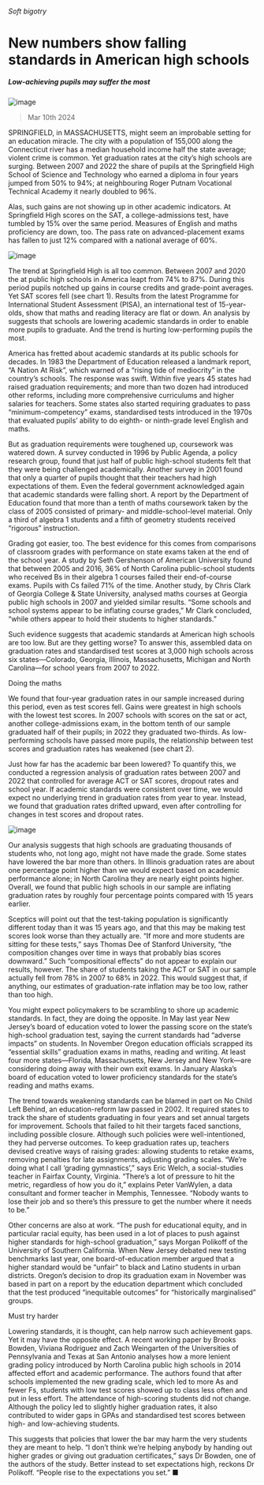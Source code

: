 ###### Soft bigotry
# New numbers show falling standards in American high schools 
##### Low-achieving pupils may suffer the most 
![image](images/20240316_USP001.jpg) 
> Mar 10th 2024 
SPRINGFIELD, in MASSACHUSETTS, might seem an improbable setting for an education miracle. The city with a population of 155,000 along the Connecticut river has a median household income half the state average; violent crime is common. Yet graduation rates at the city’s high schools are surging. Between 2007 and 2022 the share of pupils at the Springfield High School of Science and Technology who earned a diploma in four years jumped from 50% to 94%; at neighbouring Roger Putnam Vocational Technical Academy it nearly doubled to 96%. 
Alas, such gains are not showing up in other academic indicators. At Springfield High scores on the SAT, a college-admissions test, have tumbled by 15% over the same period. Measures of English and maths proficiency are down, too. The pass rate on advanced-placement exams has fallen to just 12% compared with a national average of 60%.
![image](images/20240316_USC409.png) 

The trend at Springfield High is all too common. Between 2007 and 2020 the  at public high schools in America leapt from 74% to 87%. During this period pupils notched up gains in course credits and grade-point averages. Yet SAT scores fell (see chart 1). Results from the latest Programme for International Student Assessment (PISA), an international test of 15-year-olds, show that maths and reading literacy are flat or down. An analysis by  suggests that schools are lowering academic standards in order to enable more pupils to graduate. And the trend is hurting low-performing pupils the most. 
America has fretted about academic standards at its public schools for decades. In 1983 the Department of Education released a landmark report, “A Nation At Risk”, which warned of a “rising tide of mediocrity” in the country’s schools. The response was swift. Within five years 45 states had raised graduation requirements; and more than two dozen had introduced other reforms, including more comprehensive curriculums and higher salaries for teachers. Some states also started requiring graduates to pass “minimum-competency” exams, standardised tests introduced in the 1970s that evaluated pupils’ ability to do eighth- or ninth-grade level English and maths. 
But as graduation requirements were toughened up, coursework was watered down. A survey conducted in 1996 by Public Agenda, a policy research group, found that just half of public high-school students felt that they were being challenged academically. Another survey in 2001 found that only a quarter of pupils thought that their teachers had high expectations of them. Even the federal government acknowledged again that academic standards were falling short. A report by the Department of Education found that more than a tenth of maths coursework taken by the class of 2005 consisted of primary- and middle-school-level material. Only a third of algebra 1 students and a fifth of geometry students received “rigorous” instruction. 
Grading got easier, too. The best evidence for this comes from comparisons of classroom grades with performance on state exams taken at the end of the school year. A study by Seth Gershenson of American University found that between 2005 and 2016, 36% of North Carolina public-school students who received Bs in their algebra 1 courses failed their end-of-course exams. Pupils with Cs failed 71% of the time. Another study, by Chris Clark of Georgia College &amp; State University, analysed maths courses at Georgia public high schools in 2007 and yielded similar results. “Some schools and school systems appear to be inflating course grades,” Mr Clark concluded, “while others appear to hold their students to higher standards.” 
Such evidence suggests that academic standards at American high schools are too low. But are they getting worse? To answer this,  assembled data on graduation rates and standardised test scores at 3,000 high schools across six states—Colorado, Georgia, Illinois, Massachusetts, Michigan and North Carolina—for school years from 2007 to 2022. 
Doing the maths
We found that four-year graduation rates in our sample increased during this period, even as test scores fell. Gains were greatest in high schools with the lowest test scores. In 2007 schools with scores on the sat or act, another college-admissions exam, in the bottom tenth of our sample graduated half of their pupils; in 2022 they graduated two-thirds. As low-performing schools have passed more pupils, the relationship between test scores and graduation rates has weakened (see chart 2). 
Just how far has the academic bar been lowered? To quantify this, we conducted a regression analysis of graduation rates between 2007 and 2022 that controlled for average ACT or SAT scores, dropout rates and school year. If academic standards were consistent over time, we would expect no underlying trend in graduation rates from year to year. Instead, we found that graduation rates drifted upward, even after controlling for changes in test scores and dropout rates.
![image](images/20240316_USC737.png) 

Our analysis suggests that high schools are graduating thousands of students who, not long ago, might not have made the grade. Some states have lowered the bar more than others. In Illinois graduation rates are about one percentage point higher than we would expect based on academic performance alone; in North Carolina they are nearly eight points higher. Overall, we found that public high schools in our sample are inflating graduation rates by roughly four percentage points compared with 15 years earlier. 
Sceptics will point out that the test-taking population is significantly different today than it was 15 years ago, and that this may be making test scores look worse than they actually are. “If more and more students are sitting for these tests,” says Thomas Dee of Stanford University, “the composition changes over time in ways that probably bias scores downward.” Such “compositional effects” do not appear to explain our results, however. The share of students taking the ACT or SAT in our sample actually fell from 78% in 2007 to 68% in 2022. This would suggest that, if anything, our estimates of graduation-rate inflation may be too low, rather than too high. 
You might expect policymakers to be scrambling to shore up academic standards. In fact, they are doing the opposite. In May last year New Jersey’s board of education voted to lower the passing score on the state’s high-school graduation test, saying the current standards had “adverse impacts” on students. In November Oregon education officials scrapped its “essential skills” graduation exams in maths, reading and writing. At least four more states—Florida, Massachusetts, New Jersey and New York—are considering doing away with their own exit exams. In January Alaska’s board of education voted to lower proficiency standards for the state’s reading and maths exams. 
The trend towards weakening standards can be blamed in part on No Child Left Behind, an education-reform law passed in 2002. It required states to track the share of students graduating in four years and set annual targets for improvement. Schools that failed to hit their targets faced sanctions, including possible closure. Although such policies were well-intentioned, they had perverse outcomes. To keep graduation rates up, teachers devised creative ways of raising grades: allowing students to retake exams, removing penalties for late assignments, adjusting grading scales. “We’re doing what I call ‘grading gymnastics’,” says Eric Welch, a social-studies teacher in Fairfax County, Virginia. “There’s a lot of pressure to hit the metric, regardless of how you do it,” explains Peter VanWylen, a data consultant and former teacher in Memphis, Tennessee. “Nobody wants to lose their job and so there’s this pressure to get the number where it needs to be.”
Other concerns are also at work. “The push for educational equity, and in particular racial equity, has been used in a lot of places to push against higher standards for high-school graduation,” says Morgan Polikoff of the University of Southern California. When New Jersey debated new testing benchmarks last year, one board-of-education member argued that a higher standard would be “unfair” to black and Latino students in urban districts. Oregon’s decision to drop its graduation exam in November was based in part on a report by the education department which concluded that the test produced “inequitable outcomes” for “historically marginalised” groups. 
Must try harder
Lowering standards, it is thought, can help narrow such achievement gaps. Yet it may have the opposite effect. A recent working paper by Brooks Bowden, Viviana Rodriguez and Zach Weingarten of the Universities of Pennsylvania and Texas at San Antonio analyses how a more lenient grading policy introduced by North Carolina public high schools in 2014 affected effort and academic performance. The authors found that after schools implemented the new grading scale, which led to more As and fewer Fs, students with low test scores showed up to class less often and put in less effort. The attendance of high-scoring students did not change. Although the policy led to slightly higher graduation rates, it also contributed to wider gaps in GPAs and standardised test scores between high- and low-achieving students.
This suggests that policies that lower the bar may harm the very students they are meant to help. “I don’t think we’re helping anybody by handing out higher grades or giving out graduation certificates,” says Dr Bowden, one of the authors of the study. Better instead to set expectations high, reckons Dr Polikoff. “People rise to the expectations you set.” ■

